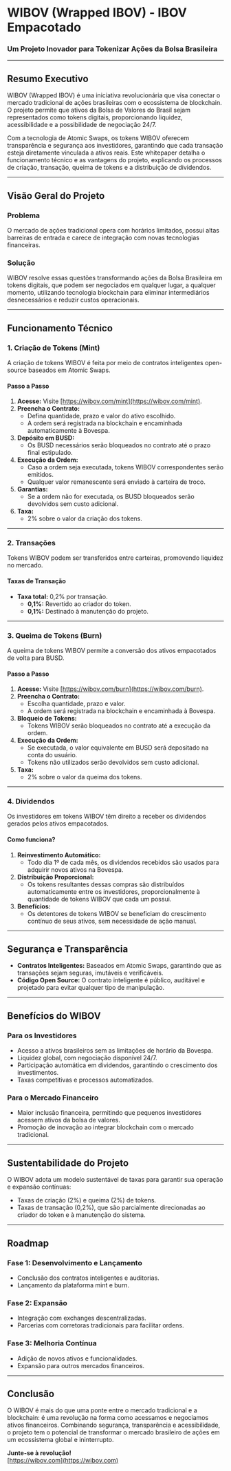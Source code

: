 # **WIBOV (Wrapped IBOV) - IBOV Empacotado**  
### **Um Projeto Inovador para Tokenizar Ações da Bolsa Brasileira**  

---

## **Resumo Executivo**  

WIBOV (Wrapped IBOV) é uma iniciativa revolucionária que visa conectar o mercado tradicional de ações brasileiras com o ecossistema de blockchain. O projeto permite que ativos da Bolsa de Valores do Brasil sejam representados como tokens digitais, proporcionando liquidez, acessibilidade e a possibilidade de negociação 24/7.  

Com a tecnologia de Atomic Swaps, os tokens WIBOV oferecem transparência e segurança aos investidores, garantindo que cada transação esteja diretamente vinculada a ativos reais. Este whitepaper detalha o funcionamento técnico e as vantagens do projeto, explicando os processos de criação, transação, queima de tokens e a distribuição de dividendos.  

---

## **Visão Geral do Projeto**  

### **Problema**  
O mercado de ações tradicional opera com horários limitados, possui altas barreiras de entrada e carece de integração com novas tecnologias financeiras.  

### **Solução**  
WIBOV resolve essas questões transformando ações da Bolsa Brasileira em tokens digitais, que podem ser negociados em qualquer lugar, a qualquer momento, utilizando tecnologia blockchain para eliminar intermediários desnecessários e reduzir custos operacionais.  

---

## **Funcionamento Técnico**  

### **1. Criação de Tokens (Mint)**  
A criação de tokens WIBOV é feita por meio de contratos inteligentes open-source baseados em Atomic Swaps.  

#### **Passo a Passo**  
1. **Acesse:** Visite [https://wibov.com/mint](https://wibov.com/mint).  
2. **Preencha o Contrato:**  
   - Defina quantidade, prazo e valor do ativo escolhido.  
   - A ordem será registrada na blockchain e encaminhada automaticamente à Bovespa.  
3. **Depósito em BUSD:**  
   - Os BUSD necessários serão bloqueados no contrato até o prazo final estipulado.  
4. **Execução da Ordem:**  
   - Caso a ordem seja executada, tokens WIBOV correspondentes serão emitidos.  
   - Qualquer valor remanescente será enviado à carteira de troco.  
5. **Garantias:**  
   - Se a ordem não for executada, os BUSD bloqueados serão devolvidos sem custo adicional.  
6. **Taxa:**  
   - 2% sobre o valor da criação dos tokens.  

---

### **2. Transações**  
Tokens WIBOV podem ser transferidos entre carteiras, promovendo liquidez no mercado.  

#### **Taxas de Transação**  
- **Taxa total:** 0,2% por transação.  
  - **0,1%:** Revertido ao criador do token.  
  - **0,1%:** Destinado à manutenção do projeto.  

---

### **3. Queima de Tokens (Burn)**  
A queima de tokens WIBOV permite a conversão dos ativos empacotados de volta para BUSD.  

#### **Passo a Passo**  
1. **Acesse:** Visite [https://wibov.com/burn](https://wibov.com/burn).  
2. **Preencha o Contrato:**  
   - Escolha quantidade, prazo e valor.  
   - A ordem será registrada na blockchain e encaminhada à Bovespa.  
3. **Bloqueio de Tokens:**  
   - Tokens WIBOV serão bloqueados no contrato até a execução da ordem.  
4. **Execução da Ordem:**  
   - Se executada, o valor equivalente em BUSD será depositado na conta do usuário.  
   - Tokens não utilizados serão devolvidos sem custo adicional.  
5. **Taxa:**  
   - 2% sobre o valor da queima dos tokens.  

---

### **4. Dividendos**  
Os investidores em tokens WIBOV têm direito a receber os dividendos gerados pelos ativos empacotados.  

#### **Como funciona?**  
1. **Reinvestimento Automático:**  
   - Todo dia 1º de cada mês, os dividendos recebidos são usados para adquirir novos ativos na Bovespa.  
2. **Distribuição Proporcional:**  
   - Os tokens resultantes dessas compras são distribuídos automaticamente entre os investidores, proporcionalmente à quantidade de tokens WIBOV que cada um possui.  
3. **Benefícios:**  
   - Os detentores de tokens WIBOV se beneficiam do crescimento contínuo de seus ativos, sem necessidade de ação manual.  

---

## **Segurança e Transparência**  

- **Contratos Inteligentes:** Baseados em Atomic Swaps, garantindo que as transações sejam seguras, imutáveis e verificáveis.  
- **Código Open Source:** O contrato inteligente é público, auditável e projetado para evitar qualquer tipo de manipulação.  

---

## **Benefícios do WIBOV**  

### **Para os Investidores**  
- Acesso a ativos brasileiros sem as limitações de horário da Bovespa.  
- Liquidez global, com negociação disponível 24/7.  
- Participação automática em dividendos, garantindo o crescimento dos investimentos.  
- Taxas competitivas e processos automatizados.  

### **Para o Mercado Financeiro**  
- Maior inclusão financeira, permitindo que pequenos investidores acessem ativos da bolsa de valores.  
- Promoção de inovação ao integrar blockchain com o mercado tradicional.  

---

## **Sustentabilidade do Projeto**  

O WIBOV adota um modelo sustentável de taxas para garantir sua operação e expansão contínuas:  
- Taxas de criação (2%) e queima (2%) de tokens.  
- Taxas de transação (0,2%), que são parcialmente direcionadas ao criador do token e à manutenção do sistema.  

---

## **Roadmap**  

### **Fase 1:** Desenvolvimento e Lançamento  
- Conclusão dos contratos inteligentes e auditorias.  
- Lançamento da plataforma mint e burn.  

### **Fase 2:** Expansão  
- Integração com exchanges descentralizadas.  
- Parcerias com corretoras tradicionais para facilitar ordens.  

### **Fase 3:** Melhoria Contínua  
- Adição de novos ativos e funcionalidades.  
- Expansão para outros mercados financeiros.  

---

## **Conclusão**  

O WIBOV é mais do que uma ponte entre o mercado tradicional e a blockchain: é uma revolução na forma como acessamos e negociamos ativos financeiros. Combinando segurança, transparência e acessibilidade, o projeto tem o potencial de transformar o mercado brasileiro de ações em um ecossistema global e ininterrupto.  

**Junte-se à revolução!**  
[https://wibov.com](https://wibov.com)
